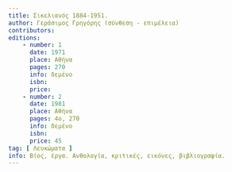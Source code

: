 ```yaml
---
title: Σικελιανός 1884-1951.
author: Γεράσιμος Γρηγόρης (σύνθεση - επιμέλεια)
contributors: 
editions: 
    - number: 1
      date: 1971
      place: Αθήνα
      pages: 270
      info: δεμένο
      isbn: 
      price: 
    - number: 2
      date: 1981
      place: Αθήνα
      pages: 4ο, 270
      info: δεμένο
      isbn: 
      price: 45
tag: [ Λευκώματα ]
info: Βίος, έργα. Ανθολογία, κριτικές, εικόνες, βιβλιογραφία.
---
```

